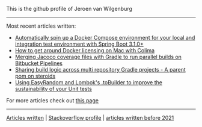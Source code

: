 This is the github profile of Jeroen van Wilgenburg

---
Most recent articles written:

- [Automatically spin up a Docker Compose environment for your local and integration test environment with Spring Boot 3.1.0+](https://jvwilge.github.io/en/2023/06/21/spring-docker-compose.html)
- [How to get around Docker licensing on Mac with Colima](https://jvwilge.github.io/en/2023/05/01/docker-licensing-colima.html)
- [Merging Jacoco coverage files with Gradle to run parallel builds on Bitbucket Pipelines](https://jvwilge.github.io/en/2022/11/30/bitbucket-pipelines-merge-jacoco.html)
- [Sharing build logic across multi repository Gradle projects - A parent pom on steroids](https://jvwilge.github.io/en/2022/09/22/gradle-convention-plugin.html)
- [Using EasyRandom and Lombok's .toBuilder to improve the sustainability of your Unit tests](https://jvwilge.github.io/en/2022/08/01/easy-random-to-builder.html)

For more articles check out [this page](http://jvwilge.github.io)

---

[Articles written](http://jvwilge.github.io) | [Stackoverflow profile](https://stackoverflow.com/users/833009/jvwilge) | [articles written before 2021](https://vanwilgenburg.wordpress.com/)
